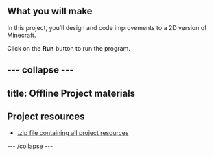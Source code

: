 ## What you will make

In this project, you’ll design and code improvements to a 2D version of Minecraft.


Click on the **Run** button to run the program.  
  

--- collapse ---
---
title: Offline Project materials
---

## Project resources

* [.zip file containing all project resources](https://rpf.io/p/en/codecraft-go)


--- /collapse ---
